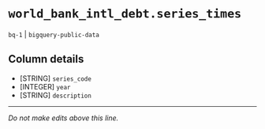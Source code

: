 # `world_bank_intl_debt.series_times`
`bq-1` | `bigquery-public-data`

## Column details
* [STRING]    `series_code`
* [INTEGER]   `year`
* [STRING]    `description`

-------------------------------------------------------------------------------
*Do not make edits above this line.*

